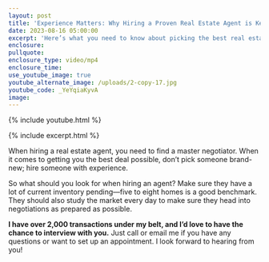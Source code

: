 ```yaml
---
layout: post
title: 'Experience Matters: Why Hiring a Proven Real Estate Agent is Key'
date: 2023-08-16 05:00:00
excerpt: 'Here’s what you need to know about picking the best real estate agent. '
enclosure:
pullquote:
enclosure_type: video/mp4
enclosure_time:
use_youtube_image: true
youtube_alternate_image: /uploads/2-copy-17.jpg
youtube_code: _YeYqiaKyvA
image:
---
```

{% include youtube.html %}

{% include excerpt.html %}

When hiring a real estate agent, you need to find a master negotiator. When it comes to getting you the best deal possible, don’t pick someone brand-new; hire someone with experience.&nbsp;

So what should you look for when hiring an agent? Make sure they have a lot of current inventory pending—five to eight homes is a good benchmark. They should also study the market every day to make sure they head into negotiations as prepared as possible.

**I have over 2,000 transactions under my belt, and I’d love to have the chance to interview with you.** Just call or email me if you have any questions or want to set up an appointment. I look forward to hearing from you!